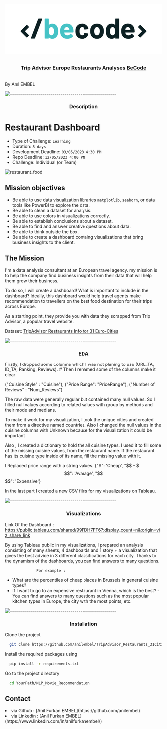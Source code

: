 <h1 align="center">
  <br>
  <img src="https://github.com/anilembel/TripAdvisor_Restaurants_31Cities/blob/main/Assests/BeCode_color_1.png" alt="Logo""></a></p>
<h3 align="center">Trip Advisor Europe Restaurants Analyses <a href="https://github.com/becodeorg"><strong>BeCode</strong></a></h3>
  <br>
  By Anıl EMBEL
  <br>
</h1>

![-----------------------------------------------------](https://raw.githubusercontent.com/andreasbm/readme/master/assets/lines/rainbow.png)

<h3 align="center"> Description  </h3>  


# Restaurant Dashboard
- Type of Challenge: `Learning`
- Duration: `8 days`
- Development Deadline: `03/05/2023 4:30 PM`
- Repo Deadline: `12/05/2023 4:00 PM`
- Challenge: Individual (or Team)

![restaurant_food](https://media.giphy.com/media/7JzHsh3UTip20/giphy.gif)


## Mission objectives

- Be able to use data visualization libraries `matplotlib`, `seaborn`, or data tools like PowerBI to explore the data.
- Be able to clean a dataset for analysis.
- Be able to use colors in visualizations correctly.
- Be able to establish conclusions about a dataset.
- Be able to find and answer creative questions about data.
- Be able to think outside the box.
- Be able to create a dashboard containg visualizations that bring business insights to the client.


## The Mission

I'm a data analysis consultant at an European travel agency. my mission is to help the company find business insights from their data that will help them grow their business. 

To do so, I will create a dashboard! What is important to include in the dashboard? Ideally, this dashboard would help travel agents make recommendation to travellers on the best food destination for their trips across Europe.

As a starting point, they provide you with data they scrapped from Trip Advisor, a popular travel website. 

Dataset: [TripAdvisor Restaurants Info for 31 Euro-Cities](https://www.kaggle.com/datasets/damienbeneschi/krakow-ta-restaurans-data-raw)


   
![-----------------------------------------------------](https://raw.githubusercontent.com/andreasbm/readme/master/assets/lines/rainbow.png)

<h3 align="center"> EDA   </h3>  


<p>

Firstly, I dropped some columns which I was not planing to use (URL_TA, ID_TA, Ranking, Reviews). # Then I renamed some of the columns make it clear 

("Cuisine Style" : "Cuisine"),  ("Price Range": "PriceRange"),  ("Number of Reviews" : "Num_Reviews")
 
The raw data were generally regular but contained many null values. So I filled null values according to related values with  group by methods and their mode and medians. 

To make it work for my visualization, I took the unique cities and created them from a directive named countries. Also I changed the null values in the cuisine columns with Unknown because for the visualization it could be important

Also , I created a dictionary to hold the all cuisine types. I used it to fill some of the missing cuisine values, from the restaurant name. If the restaurant has its cuisine type inside of its name, fill the missing value with it.

I Replaced price range with a string values.
{"$": 'Cheap', "$$ - $$$": 'Avarage', "$$$$": 'Expensive'}
                                            
 In the last part I created a new CSV files for my visualizations on Tableau.                                            
                                            
</p>

![-----------------------------------------------------](https://raw.githubusercontent.com/andreasbm/readme/master/assets/lines/rainbow.png)

<h3 align="center"> Visualizations  </h3>  

Link Of the Dashboard : https://public.tableau.com/shared/99FDH7FT6?:display_count=n&:origin=viz_share_link
<p>
    By using Tableau public in my visualizations, I prepared an analysis consisting of many sheets, 4 dashboards and 1 story + a visualization that gives the best advice in 3 different classifications for each city. Thanks to the dynamism of the dashboards, you can find answers to many questions.
                  
                  For example :

- What are the percentiles of cheap places in Brussels in general cuisine types?
- If I want to go to an expensive restaurant in Vienna, which is the best?
-You can find answers to many questions such as the most popular kitchen types in Europe, the city with the most points, etc.
</p>



 

![-----------------------------------------------------](https://raw.githubusercontent.com/andreasbm/readme/master/assets/lines/rainbow.png)

<h3 align="center"> Installation </h3>
Clone the project

```bash
  git clone https://github.com/anilembel/TripAdvisor_Restaurants_31Cities.git
```
 Install the required packages using

```bash
  pip install -r requirements.txt
```
 
Go to the project directory

```bash
  cd YourPath/NLP_Movie_Recommendation
```

## Contact

<li> via Github : [Anil Furkan EMBEL](https://github.com/anilembel) </li>
<li> via Linkedin : [Anil Furkan EMBEL](https://www.linkedin.com/in/anilfurkanembel/) </li> 

